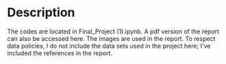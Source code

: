 # Description

The codes are located in Final_Project (1).ipynb. A pdf version of the report can also be accessed here. The images are used in the report. To respect data policies, I do not include the data sets used in the project here; I've included the references in the report.
